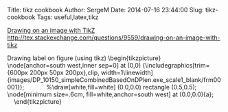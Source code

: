 Title: tikz cookbook
Author: SergeM
Date: 2014-07-16 23:44:00
Slug: tikz-cookbook
Tags: useful,latex,tikz


[Drawing on an image with TikZ](http://tex.stackexchange.com/questions/9559/drawing-on-an-image-with-tikz)
http://tex.stackexchange.com/questions/9559/drawing-on-an-image-with-tikz

Drawing label on figure (using tikz)
\begin{tikzpicture}
&nbsp;&nbsp;&nbsp; &nbsp;&nbsp; &nbsp;&nbsp;&nbsp;&nbsp; \node[anchor=south west,inner sep=0] at (0,0) {\includegraphics[trim={600px 200px 50px 200px},clip, width=1\linewidth]{images/DP_10150_simpleCombinedBasedOnDPlen.exe_scale1_blank/frm00001}};
&nbsp;&nbsp;&nbsp; &nbsp;&nbsp; &nbsp;&nbsp;&nbsp;&nbsp; %\draw[white,fill=white] (0.0,0.0) rectangle (0.5,0.5);
&nbsp;&nbsp;&nbsp; &nbsp;&nbsp; &nbsp;&nbsp;&nbsp;&nbsp; \node[minimum size=.6cm, fill=white,anchor=south west] at (0.0,0.0){а};&nbsp;&nbsp;&nbsp; &nbsp;&nbsp;&nbsp; \end{tikzpicture} 

</div>